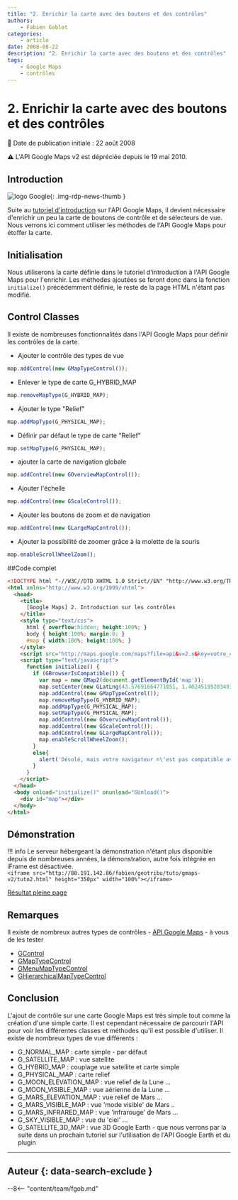 ```yaml
---
title: "2. Enrichir la carte avec des boutons et des contrôles"
authors:
    - Fabien Goblet
categories:
    - article
date: 2008-08-22
description: "2. Enrichir la carte avec des boutons et des contrôles"
tags:
    - Google Maps
    - contrôles
---
```


# 2. Enrichir la carte avec des boutons et des contrôles

:calendar: Date de publication initiale : 22 août 2008

:warning: L'API Google Maps v2 est dépréciée depuis le 19 mai 2010.

## Introduction

![logo Google](https://cdn.geotribu.fr/img/logos-icones/entreprises_association/google/google.webp "logo Google"){: .img-rdp-news-thumb }

Suite au [tutoriel d'introduction](/articles/2008/2008-08-22_1-introduction-a-l-api-google-maps/) sur l'API Google Maps, il devient nécessaire d'enrichir un peu la carte de boutons de contrôle et de sélecteurs de vue. Nous verrons ici comment utiliser les méthodes de l'API Google Maps pour étoffer la carte.

## Initialisation

Nous utiliserons la carte définie dans le tutoriel d'introduction à l'API Google Maps pour l'enrichir.
Les méthodes ajoutées se feront donc dans la fonction `initialize()` précédemment définie, le reste de la page HTML n'étant pas modifié.

## Control Classes

Il existe de nombreuses fonctionnalités dans l'API Google Maps pour définir les contrôles de la carte.

- Ajouter le contrôle des types de vue

```javascript
map.addControl(new GMapTypeControl());
```

- Enlever le type de carte G_HYBRID_MAP

```javascript
map.removeMapType(G_HYBRID_MAP);
```

- Ajouter le type "Relief"

```javascript
map.addMapType(G_PHYSICAL_MAP);
```

- Définir par défaut le type de carte "Relief"

```javascript
map.setMapType(G_PHYSICAL_MAP);
```

- ajouter la carte de navigation globale

```javascript
map.addControl(new GOverviewMapControl());
```

- Ajouter l'échelle

```javascript
map.addControl(new GScaleControl());
```

- Ajouter les boutons de zoom et de navigation

```javascript
map.addControl(new GLargeMapControl());
```

- Ajouter la possibilité de zoomer grâce à la molette de la souris

```javascript
map.enableScrollWheelZoom();
```

##Code complet

```html
<!DOCTYPE html "-//W3C//DTD XHTML 1.0 Strict//EN" "http://www.w3.org/TR/xhtml1/DTD/xhtml1-strict.dtd">
<html xmlns="http://www.w3.org/1999/xhtml">
  <head>
    <title>
      [Google Maps] 2. Introduction sur les contrôles
    </title>
    <style type="text/css">
      html { overflow:hidden; height:100%; }
      body { height:100%; margin:0; }
      #map { width:100%; height:100%; }
    </style>
    <script src="http://maps.google.com/maps?file=api&v=2.x&key=votre_clé_ici" type="text/javascript"></script>
    <script type="text/javascript">
      function initialize() {
        if (GBrowserIsCompatible()) {
          var map = new GMap2(document.getElementById('map'));
          map.setCenter(new GLatLng(43.57691664771851, 1.402451992034912),15);
          map.addControl(new GMapTypeControl());
          map.removeMapType(G_HYBRID_MAP);
          map.addMapType(G_PHYSICAL_MAP);
          map.setMapType(G_PHYSICAL_MAP);
          map.addControl(new GOverviewMapControl());
          map.addControl(new GScaleControl());
          map.addControl(new GLargeMapControl());
          map.enableScrollWheelZoom();
        }
        else{
          alert('Désolé, mais votre navigateur n\'est pas compatible avec Google Maps');
        }
      }
    </script>
  </head>
  <body onload="initialize()" onunload="GUnload()">
    <div id="map"></div>
  </body>
</html>
```

## Démonstration

!!! info
    Le serveur hébergeant la démonstration n'étant plus disponible depuis de nombreuses années, la démonstration, autre fois intégrée en iFrame est désactivée.  
    `<iframe src="http://88.191.142.86/fabien/geotribu/tuto/gmaps-v2/tuto2.html" height="350px" width="100%"></iframe>`

[Résultat pleine page](http://88.191.142.86/fabien/geotribu/tuto/gmaps-v2/tuto2.html)

## Remarques

Il existe de nombreux autres types de contrôles - [API Google Maps](http://code.google.com/apis/maps/documentation/reference.html) - à vous de les tester

- [GControl](http://code.google.com/apis/maps/documentation/reference.html#GControlImpl)
- [GMapTypeControl](http://code.google.com/apis/maps/documentation/reference.html#GMapTypeControl)
- [GMenuMapTypeControl](http://code.google.com/apis/maps/documentation/reference.html#GMenuMapTypeControl)
- [GHierarchicalMapTypeControl](http://code.google.com/apis/maps/documentation/reference.html#GHierarchicalMapTypeControl)

## Conclusion

L'ajout de contrôle sur une carte Google Maps est très simple tout comme la création d'une simple carte. Il est cependant nécessaire de parcourir l'API pour voir les différentes classes et méthodes qu'il est possible d'utiliser. Il existe de nombreux types de vue différents :

- G_NORMAL_MAP : carte simple - par défaut
- G_SATELLITE_MAP : vue satellite
- G_HYBRID_MAP : couplage vue satellite et carte simple
- G_PHYSICAL_MAP : carte relief
- G_MOON_ELEVATION_MAP : vue relief de la Lune ...
- G_MOON_VISIBLE_MAP : vue aérienne de la Lune ...
- G_MARS_ELEVATION_MAP : vue relief de Mars ...
- G_MARS_VISIBLE_MAP : vue 'mode visible' de Mars ..
- G_MARS_INFRARED_MAP : vue 'infrarouge' de Mars ...
- G_SKY_VISIBLE_MAP : vue du 'ciel' ...
- G_SATELLITE_3D_MAP : vue 3D Google Earth - que nous verrons par la suite dans un prochain tutoriel sur l'utilisation de l'API Google Earth et du plugin

----

## Auteur {: data-search-exclude }

--8<-- "content/team/fgob.md"
